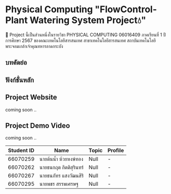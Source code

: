 # Physical Computing "FlowControl-Plant Watering System Project💧"
🌱 Project นี้เป็นส่วนหนึ่งในรายวิชา PHYSICAL COMPUTING 06016409 ภาคเรียนที่ 1 ปีการศึกษา 2567 ของคณะเทคโนโลยีสารสนเทศ สาขาเทคโนโลยีสารสนเทศ สถาบันเทคโนโลยีพระจอมเกล้าเจ้าคุณทหารลาดกระบัง

## บทคัดย่อ

## ฟังก์ชั่นหลัก

## Project Website
coming soon ..

## Project Demo Video
coming soon ..

|Student ID|Name|Topic|Profile|
|--|--|--|--|
| 66070259 | นายต้นนํ้า ห้วยหงษ์ทอง | Null | - |
| 66070262 | นายธนกฤต กิตติสุรินทร์ | Null | - |
| 66070267 | นายธนภัทร แสงวัฒนสิริ | Null | - |
| 66070295 | นายพชร สรรพเศรษฐ | Null | - |
